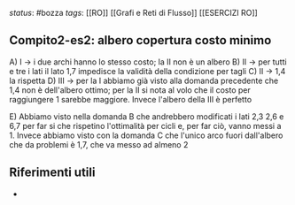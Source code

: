 *status*: #bozza 
*tags*: [[RO]] [[Grafi e Reti di Flusso]] [[ESERCIZI RO]]

## Compito2-es2: albero copertura costo minimo

A) I -> i due archi hanno lo stesso costo; la II non è un albero
B) II -> per tutti e tre i lati il lato 1,7 impedisce la validità della condizione per tagli
C) II -> 1,4 la rispetta
D) III -> per la I abbiamo già visto alla domanda precedente che 1,4 non è dell'albero ottimo; per la II si nota al volo che il costo  per raggiungere 1 sarebbe maggiore. Invece l'albero della III è perfetto

E) Abbiamo visto nella domanda B che andrebbero modificati i lati 2,3 2,6 e 6,7 per far si che rispetino l'ottimalità per cicli e, per far ciò, vanno messi a 1. Invece abbiamo visto con la domanda C che l'unico arco fuori dall'albero che da problemi è 1,7, che va messo ad almeno 2

## Riferimenti utili

* 